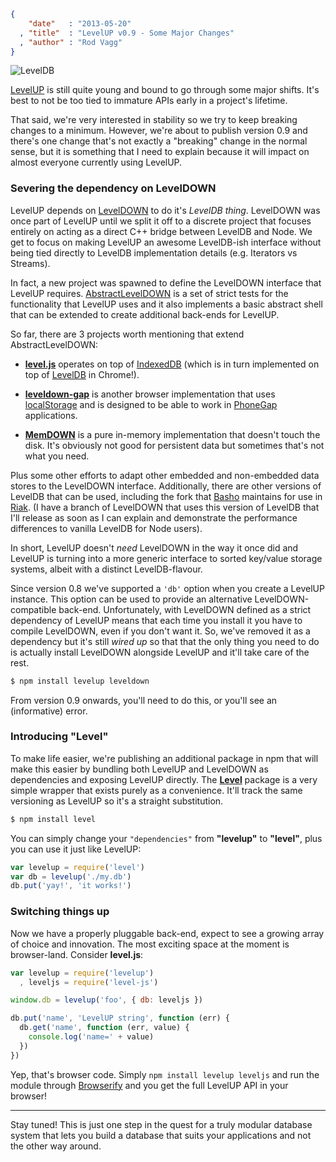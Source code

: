 ```json
{
    "date"   : "2013-05-20"
  , "title"  : "LevelUP v0.9 - Some Major Changes"
  , "author" : "Rod Vagg"
}
```

![LevelDB](https://twimg0-a.akamaihd.net/profile_images/3360574989/92fc472928b444980408147e5e5db2fa_bigger.png)

[LevelUP](https://github.com/rvagg/node-levelupf) is still quite young and bound to go through some major shifts. It's best to not be too tied to immature APIs early in a project's lifetime.

That said, we're very interested in stability so we try to keep breaking changes to a minimum. However, we're about to publish version 0.9 and there's one change that's not exactly a "breaking" change in the normal sense, but it is something that I need to explain because it will impact on almost everyone currently using LevelUP.

### Severing the dependency on LevelDOWN

LevelUP depends on [LevelDOWN](https://github.com/rvagg/node-leveldown/) to do it's *LevelDB thing*. LevelDOWN was once part of LevelUP until we split it off to a discrete project that focuses entirely on acting as a direct C++ bridge between LevelDB and Node. We get to focus on making LevelUP an awesome LevelDB-ish interface without being tied directly to LevelDB implementation details (e.g. Iterators vs Streams).

In fact, a new project was spawned to define the LevelDOWN interface that LevelUP requires. [AbstractLevelDOWN](https://github.com/rvagg/node-abstract-leveldown) is a set of strict tests for the functionality that LevelUP uses and it also implements a basic abstract shell that can be extended to create additional back-ends for LevelUP.

So far, there are 3 projects worth mentioning that extend AbstractLevelDOWN:

 * **[level.js](https://github.com/maxogden/level.js)** operates on top of [IndexedDB](https://developer.mozilla.org/en-US/docs/IndexedDB) (which is in turn implemented on top of [LevelDB](https://code.google.com/p/leveldb/) in Chrome!).

 * **[leveldown-gap](https://github.com/No9/node-leveldown-gap)** is another browser implementation that uses [localStorage](https://developer.mozilla.org/en-US/docs/Web/Guide/DOM/Storage#localStorage) and is designed to be able to work in [PhoneGap](http://phonegap.com/) applications.

 * **[MemDOWN](https://github.com/rvagg/node-memdown)** is a pure in-memory implementation that doesn't touch the disk. It's obviously not good for persistent data but sometimes that's not what you need.

Plus some other efforts to adapt other embedded and non-embedded data stores to the LevelDOWN interface. Additionally, there are other versions of LevelDB that can be used, including the fork that [Basho](http://basho.com/) maintains for use in [Riak](http://basho.com/riak/). (I have a branch of LevelDOWN that uses this version of LevelDB that I'll release as soon as I can explain and demonstrate the performance differences to vanilla LevelDB for Node users).

In short, LevelUP doesn't *need* LevelDOWN in the way it once did and LevelUP is turning into a more generic interface to sorted key/value storage systems, albeit with a distinct LevelDB-flavour.

Since version 0.8 we've supported a `'db'` option when you create a LevelUP instance. This option can be used to provide an alternative LevelDOWN-compatible back-end. Unfortunately, with LevelDOWN defined as a strict dependency of LevelUP means that each time you install it you have to compile LevelDOWN, even if you don't want it. So, we've removed it as a dependency but it's still *wired up* so that that the only thing you need to do is actually install LevelDOWN alongside LevelUP and it'll take care of the rest.

```sh
$ npm install levelup leveldown
```

From version 0.9 onwards, you'll need to do this, or you'll see an (informative) error.

### Introducing "Level"

To make life easier, we're publishing an additional package in npm that will make this easier by bundling both LevelUP and LevelDOWN as dependencies and exposing LevelUP directly. The **[Level](https://github.com/level/level)** package is a very simple wrapper that exists purely as a convenience. It'll track the same versioning as LevelUP so it's a straight substitution.

```sh
$ npm install level
```

You can simply change your `"dependencies"` from **"levelup"** to **"level"**, plus you can use it just like LevelUP:

```js
var levelup = require('level')
var db = levelup('./my.db')
db.put('yay!', 'it works!')
```

### Switching things up

Now we have a properly pluggable back-end, expect to see a growing array of choice and innovation. The most exciting space at the moment is browser-land. Consider **level.js**:

```js
var levelup = require('levelup')
  , leveljs = require('level-js')

window.db = levelup('foo', { db: leveljs })

db.put('name', 'LevelUP string', function (err) {
  db.get('name', function (err, value) {
    console.log('name=' + value)
  })
})
```

Yep, that's browser code. Simply `npm install levelup leveljs` and run the module through [Browserify](http://browserify.org/) and you get the full LevelUP API in your browser!

------------------------------------

Stay tuned! This is just one step in the quest for a truly modular database system that lets you build a database that suits your applications and not the other way around.
